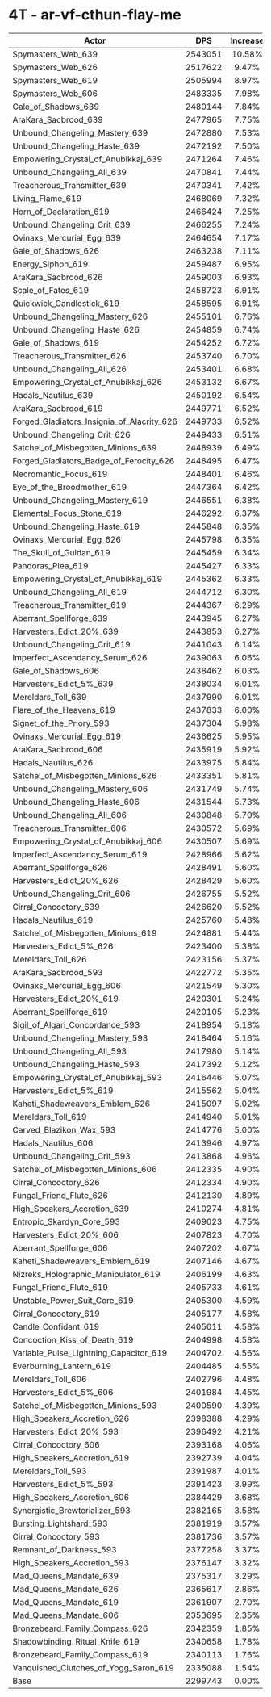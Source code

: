 # 4T - ar-vf-cthun-flay-me
| Actor | DPS | Increase |
|---|:---:|:---:|
|Spymasters_Web_639|2543051|10.58%|
|Spymasters_Web_626|2517622|9.47%|
|Spymasters_Web_619|2505994|8.97%|
|Spymasters_Web_606|2483335|7.98%|
|Gale_of_Shadows_639|2480144|7.84%|
|AraKara_Sacbrood_639|2477965|7.75%|
|Unbound_Changeling_Mastery_639|2472880|7.53%|
|Unbound_Changeling_Haste_639|2472192|7.50%|
|Empowering_Crystal_of_Anubikkaj_639|2471264|7.46%|
|Unbound_Changeling_All_639|2470841|7.44%|
|Treacherous_Transmitter_639|2470341|7.42%|
|Living_Flame_619|2468069|7.32%|
|Horn_of_Declaration_619|2466424|7.25%|
|Unbound_Changeling_Crit_639|2466255|7.24%|
|Ovinaxs_Mercurial_Egg_639|2464654|7.17%|
|Gale_of_Shadows_626|2463238|7.11%|
|Energy_Siphon_619|2459487|6.95%|
|AraKara_Sacbrood_626|2459003|6.93%|
|Scale_of_Fates_619|2458723|6.91%|
|Quickwick_Candlestick_619|2458595|6.91%|
|Unbound_Changeling_Mastery_626|2455101|6.76%|
|Unbound_Changeling_Haste_626|2454859|6.74%|
|Gale_of_Shadows_619|2454252|6.72%|
|Treacherous_Transmitter_626|2453740|6.70%|
|Unbound_Changeling_All_626|2453401|6.68%|
|Empowering_Crystal_of_Anubikkaj_626|2453132|6.67%|
|Hadals_Nautilus_639|2450192|6.54%|
|AraKara_Sacbrood_619|2449771|6.52%|
|Forged_Gladiators_Insignia_of_Alacrity_626|2449733|6.52%|
|Unbound_Changeling_Crit_626|2449433|6.51%|
|Satchel_of_Misbegotten_Minions_639|2448939|6.49%|
|Forged_Gladiators_Badge_of_Ferocity_626|2448495|6.47%|
|Necromantic_Focus_619|2448401|6.46%|
|Eye_of_the_Broodmother_619|2447364|6.42%|
|Unbound_Changeling_Mastery_619|2446551|6.38%|
|Elemental_Focus_Stone_619|2446292|6.37%|
|Unbound_Changeling_Haste_619|2445848|6.35%|
|Ovinaxs_Mercurial_Egg_626|2445798|6.35%|
|The_Skull_of_Guldan_619|2445459|6.34%|
|Pandoras_Plea_619|2445427|6.33%|
|Empowering_Crystal_of_Anubikkaj_619|2445362|6.33%|
|Unbound_Changeling_All_619|2444712|6.30%|
|Treacherous_Transmitter_619|2444367|6.29%|
|Aberrant_Spellforge_639|2443945|6.27%|
|Harvesters_Edict_20%_639|2443853|6.27%|
|Unbound_Changeling_Crit_619|2441043|6.14%|
|Imperfect_Ascendancy_Serum_626|2439063|6.06%|
|Gale_of_Shadows_606|2438462|6.03%|
|Harvesters_Edict_5%_639|2438034|6.01%|
|Mereldars_Toll_639|2437990|6.01%|
|Flare_of_the_Heavens_619|2437833|6.00%|
|Signet_of_the_Priory_593|2437304|5.98%|
|Ovinaxs_Mercurial_Egg_619|2436625|5.95%|
|AraKara_Sacbrood_606|2435919|5.92%|
|Hadals_Nautilus_626|2433975|5.84%|
|Satchel_of_Misbegotten_Minions_626|2433351|5.81%|
|Unbound_Changeling_Mastery_606|2431749|5.74%|
|Unbound_Changeling_Haste_606|2431544|5.73%|
|Unbound_Changeling_All_606|2430848|5.70%|
|Treacherous_Transmitter_606|2430572|5.69%|
|Empowering_Crystal_of_Anubikkaj_606|2430507|5.69%|
|Imperfect_Ascendancy_Serum_619|2428966|5.62%|
|Aberrant_Spellforge_626|2428491|5.60%|
|Harvesters_Edict_20%_626|2428429|5.60%|
|Unbound_Changeling_Crit_606|2426755|5.52%|
|Cirral_Concoctory_639|2426620|5.52%|
|Hadals_Nautilus_619|2425760|5.48%|
|Satchel_of_Misbegotten_Minions_619|2424881|5.44%|
|Harvesters_Edict_5%_626|2423400|5.38%|
|Mereldars_Toll_626|2423156|5.37%|
|AraKara_Sacbrood_593|2422772|5.35%|
|Ovinaxs_Mercurial_Egg_606|2421549|5.30%|
|Harvesters_Edict_20%_619|2420301|5.24%|
|Aberrant_Spellforge_619|2420105|5.23%|
|Sigil_of_Algari_Concordance_593|2418954|5.18%|
|Unbound_Changeling_Mastery_593|2418464|5.16%|
|Unbound_Changeling_All_593|2417980|5.14%|
|Unbound_Changeling_Haste_593|2417392|5.12%|
|Empowering_Crystal_of_Anubikkaj_593|2416446|5.07%|
|Harvesters_Edict_5%_619|2415562|5.04%|
|Kaheti_Shadeweavers_Emblem_626|2415097|5.02%|
|Mereldars_Toll_619|2414940|5.01%|
|Carved_Blazikon_Wax_593|2414776|5.00%|
|Hadals_Nautilus_606|2413946|4.97%|
|Unbound_Changeling_Crit_593|2413868|4.96%|
|Satchel_of_Misbegotten_Minions_606|2412335|4.90%|
|Cirral_Concoctory_626|2412334|4.90%|
|Fungal_Friend_Flute_626|2412130|4.89%|
|High_Speakers_Accretion_639|2410274|4.81%|
|Entropic_Skardyn_Core_593|2409023|4.75%|
|Harvesters_Edict_20%_606|2407823|4.70%|
|Aberrant_Spellforge_606|2407202|4.67%|
|Kaheti_Shadeweavers_Emblem_619|2407146|4.67%|
|Nizreks_Holographic_Manipulator_619|2406199|4.63%|
|Fungal_Friend_Flute_619|2405733|4.61%|
|Unstable_Power_Suit_Core_619|2405300|4.59%|
|Cirral_Concoctory_619|2405177|4.58%|
|Candle_Confidant_619|2405011|4.58%|
|Concoction_Kiss_of_Death_619|2404998|4.58%|
|Variable_Pulse_Lightning_Capacitor_619|2404702|4.56%|
|Everburning_Lantern_619|2404485|4.55%|
|Mereldars_Toll_606|2402796|4.48%|
|Harvesters_Edict_5%_606|2401984|4.45%|
|Satchel_of_Misbegotten_Minions_593|2400590|4.39%|
|High_Speakers_Accretion_626|2398388|4.29%|
|Harvesters_Edict_20%_593|2396492|4.21%|
|Cirral_Concoctory_606|2393168|4.06%|
|High_Speakers_Accretion_619|2392739|4.04%|
|Mereldars_Toll_593|2391987|4.01%|
|Harvesters_Edict_5%_593|2391423|3.99%|
|High_Speakers_Accretion_606|2384429|3.68%|
|Synergistic_Brewterializer_593|2382165|3.58%|
|Bursting_Lightshard_593|2381919|3.57%|
|Cirral_Concoctory_593|2381736|3.57%|
|Remnant_of_Darkness_593|2377258|3.37%|
|High_Speakers_Accretion_593|2376147|3.32%|
|Mad_Queens_Mandate_639|2375317|3.29%|
|Mad_Queens_Mandate_626|2365617|2.86%|
|Mad_Queens_Mandate_619|2361907|2.70%|
|Mad_Queens_Mandate_606|2353695|2.35%|
|Bronzebeard_Family_Compass_626|2342359|1.85%|
|Shadowbinding_Ritual_Knife_619|2340658|1.78%|
|Bronzebeard_Family_Compass_619|2340113|1.76%|
|Vanquished_Clutches_of_Yogg_Saron_619|2335088|1.54%|
|Base|2299743|0.00%|
